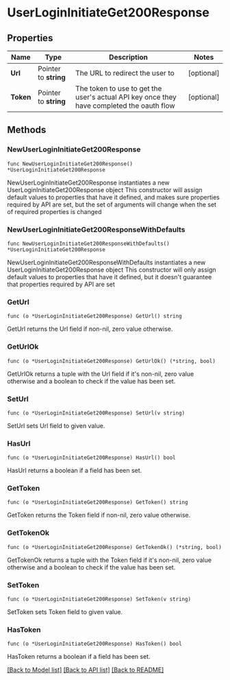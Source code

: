 # UserLoginInitiateGet200Response

## Properties

Name | Type | Description | Notes
------------ | ------------- | ------------- | -------------
**Url** | Pointer to **string** | The URL to redirect the user to | [optional] 
**Token** | Pointer to **string** | The token to use to get the user&#39;s actual API key once they have completed the oauth flow | [optional] 

## Methods

### NewUserLoginInitiateGet200Response

`func NewUserLoginInitiateGet200Response() *UserLoginInitiateGet200Response`

NewUserLoginInitiateGet200Response instantiates a new UserLoginInitiateGet200Response object
This constructor will assign default values to properties that have it defined,
and makes sure properties required by API are set, but the set of arguments
will change when the set of required properties is changed

### NewUserLoginInitiateGet200ResponseWithDefaults

`func NewUserLoginInitiateGet200ResponseWithDefaults() *UserLoginInitiateGet200Response`

NewUserLoginInitiateGet200ResponseWithDefaults instantiates a new UserLoginInitiateGet200Response object
This constructor will only assign default values to properties that have it defined,
but it doesn't guarantee that properties required by API are set

### GetUrl

`func (o *UserLoginInitiateGet200Response) GetUrl() string`

GetUrl returns the Url field if non-nil, zero value otherwise.

### GetUrlOk

`func (o *UserLoginInitiateGet200Response) GetUrlOk() (*string, bool)`

GetUrlOk returns a tuple with the Url field if it's non-nil, zero value otherwise
and a boolean to check if the value has been set.

### SetUrl

`func (o *UserLoginInitiateGet200Response) SetUrl(v string)`

SetUrl sets Url field to given value.

### HasUrl

`func (o *UserLoginInitiateGet200Response) HasUrl() bool`

HasUrl returns a boolean if a field has been set.

### GetToken

`func (o *UserLoginInitiateGet200Response) GetToken() string`

GetToken returns the Token field if non-nil, zero value otherwise.

### GetTokenOk

`func (o *UserLoginInitiateGet200Response) GetTokenOk() (*string, bool)`

GetTokenOk returns a tuple with the Token field if it's non-nil, zero value otherwise
and a boolean to check if the value has been set.

### SetToken

`func (o *UserLoginInitiateGet200Response) SetToken(v string)`

SetToken sets Token field to given value.

### HasToken

`func (o *UserLoginInitiateGet200Response) HasToken() bool`

HasToken returns a boolean if a field has been set.


[[Back to Model list]](../README.md#documentation-for-models) [[Back to API list]](../README.md#documentation-for-api-endpoints) [[Back to README]](../README.md)


